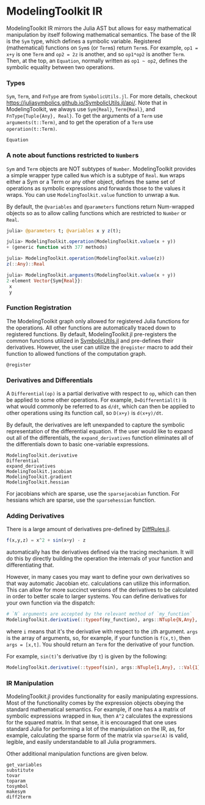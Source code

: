 # ModelingToolkit IR

ModelingToolkit IR mirrors the Julia AST but allows for easy mathematical
manipulation by itself following mathematical semantics. The base of the IR is
the `Sym` type, which defines a symbolic variable. Registered (mathematical)
functions on `Sym`s (or `Term`s) return `Term`s.  For example, `op1 = x+y` is
one `Term` and `op2 = 2z` is another, and so `op1*op2` is another `Term`. Then,
at the top, an `Equation`, normally written as `op1 ~ op2`, defines the
symbolic equality between two operations.

### Types
`Sym`, `Term`, and `FnType` are from `SymbolicUtils.jl`. For more details,
checkout https://juliasymbolics.github.io/SymbolicUtils.jl/api/. Note that in
ModelingToolkit, we always use `Sym{Real}`, `Term{Real}`, and
`FnType{Tuple{Any}, Real}`. To get the arguments of a `Term` use
`arguments(t::Term)`, and to get the operation of a `Term` use
`operation(t::Term)`.

```@docs
Equation
```

### A note about functions restricted to `Number`s

`Sym` and `Term` objects are NOT subtypes of `Number`. ModelingToolkit provides
a simple wrapper type called `Num` which is a subtype of `Real`. `Num` wraps
either a Sym or a Term or any other object, defines the same set of operations
as symbolic expressions and forwards those to the values it wraps. You can use
`ModelingToolkit.value` function to unwrap a `Num`.

By default, the `@variables` and `@parameters` functions return Num-wrapped
objects so as to allow calling functions which are restricted to `Number` or
`Real`.

```julia
julia> @parameters t; @variables x y z(t);

julia> ModelingToolkit.operation(ModelingToolkit.value(x + y))
+ (generic function with 377 methods)

julia> ModelingToolkit.operation(ModelingToolkit.value(z))
z(::Any)::Real

julia> ModelingToolkit.arguments(ModelingToolkit.value(x + y))
2-element Vector{Sym{Real}}:
 x
 y
```

### Function Registration

The ModelingToolkit graph only allowed for registered Julia functions for the
operations. All other functions are automatically traced down to registered
functions. By default, ModelingToolkit.jl pre-registers the common functions
utilized in [SymbolicUtils.jl](https://github.com/JuliaSymbolics/SymbolicUtils.jl)
and pre-defines their derivatives. However, the user can utilize the `@register`
macro to add their function to allowed functions of the computation graph.

```@docs
@register
```

### Derivatives and Differentials

A `Differential(op)` is a partial derivative with respect to `op`,
which can then be applied to some other operations. For example, `D=Differential(t)`
is what would commonly be referred to as `d/dt`, which can then be applied to
other operations using its function call, so `D(x+y)` is `d(x+y)/dt`.

By default, the derivatives are left unexpanded to capture the symbolic
representation of the differential equation. If the user would like to expand
out all of the differentials, the `expand_derivatives` function eliminates all
of the differentials down to basic one-variable expressions.

```@docs
ModelingToolkit.derivative
Differential
expand_derivatives
ModelingToolkit.jacobian
ModelingToolkit.gradient
ModelingToolkit.hessian
```

For jacobians which are sparse, use the `sparsejacobian` function.
For hessians which are sparse, use the `sparsehessian` function.

### Adding Derivatives

There is a large amount of derivatives pre-defined by
[DiffRules.jl](https://github.com/JuliaDiff/DiffRules.jl).

```julia
f(x,y,z) = x^2 + sin(x+y) - z
```

automatically has the derivatives defined via the tracing mechanism. It will do
this by directly building the operation the internals of your function and
differentiating that.

However, in many cases you may want to define your own derivatives so that way
automatic Jacobian etc. calculations can utilize this information. This can
allow for more succinct versions of the derivatives to be calculated in order
to better scale to larger systems. You can define derivatives for your own
function via the dispatch:

```julia
# `N` arguments are accepted by the relevant method of `my_function`
ModelingToolkit.derivative(::typeof(my_function), args::NTuple{N,Any}, ::Val{i})
```

where `i` means that it's the derivative with respect to the `i`th argument. `args` is the
array of arguments, so, for example, if your function is `f(x,t)`, then `args = [x,t]`.
You should return an `Term` for the derivative of your function.

For example, `sin(t)`'s derivative (by `t`) is given by the following:

```julia
ModelingToolkit.derivative(::typeof(sin), args::NTuple{1,Any}, ::Val{1}) = cos(args[1])
```

### IR Manipulation

ModelingToolkit.jl provides functionality for easily manipulating expressions.
Most of the functionality comes by the expression objects obeying the standard
mathematical semantics. For example, if one has `A` a matrix of symbolic
expressions wrapped in `Num`, then `A^2` calculates the expressions for the
squared matrix.  In that sense, it is encouraged that one uses standard Julia
for performing a lot of the manipulation on the IR, as, for example,
calculating the sparse form of the matrix via `sparse(A)` is valid, legible,
and easily understandable to all Julia programmers.

Other additional manipulation functions are given below.

```@docs
get_variables
substitute
tovar
toparam
tosymbol
makesym
diff2term
```
